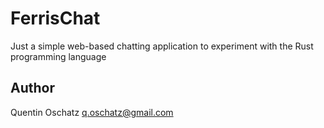 # FerrisChat

Just a simple web-based chatting application to experiment with the Rust programming language

## Author

Quentin Oschatz <q.oschatz@gmail.com>
